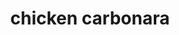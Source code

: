 ---
servings: 6 servings
notes:
directions: |-
  * Heat the oil in a heavy large frying pan over medium heat
  * Add the pancetta and garlic and saute until it is brown and crisp (about 8 minutes)
  * Cool slightly
  * In a large bowl, whisk together the cream, cheese, yolks, basil, and parsley to blend
  * Meanwhile, bring a large pot of salted water to a boil over high heat
  * Add the spaghetti and cook (about 10 minutes) until it is just tender but still firm to the bite, stirring occasionally
  * Drain
  * Add the chicken to the pan with the pancetta and stir to combine
  * Add the spaghetti and the cream mixture and toss over medium-low heat until the chicken is heated through and the sauce coats the spaghetti thickly (about 4 minutes do not boil or you might end up scrambling the eggs)
  * Season the pasta to taste with pepper and salt if needed (the pancetta will likely add all the salt you need)
  * Transfer the pasta to a large wide serving bowl
  * Sprinkle the walnuts and lemon zest over and serve
ingredients: |-
  * 2 teaspoons olive oil
  * 4 ounces thinly sliced pancetta chopped
  * 2 teaspoons minced garlic
  * 2 1/2 cups whipping cream
  * 1 cup freshly grated parmesan
  * 8 large egg yolks
  * 1/4 cup chopped fresh basil leaves
  * 1/4 cup chopped fresh italian parsley leaves
  * salt
  * 1 pound spaghetti
  * 4 cups coarsely shredded chicken (from 1 roasted chicken)
  * freshly ground black pepper
  * 1/2 cup chopped walnuts toasted
  * 1 tablespoon finely grated lemon peel
rating: 5
ease: easy
category: main course
subcategory: pasta
href: 'https://www.foodnetwork.com/recipes/giada-de-laurentiis/chicken-carbonara-recipe.html?soc=socialfnvideo_20160415_60521346&adbid=10153466228201727&adbpl=fb&adbpr=20534666726'
totalTime: 42 min
cookTime: 22 min
prepTime: 20 min
title: chicken carbonara
path: /chicken-carbonara
---